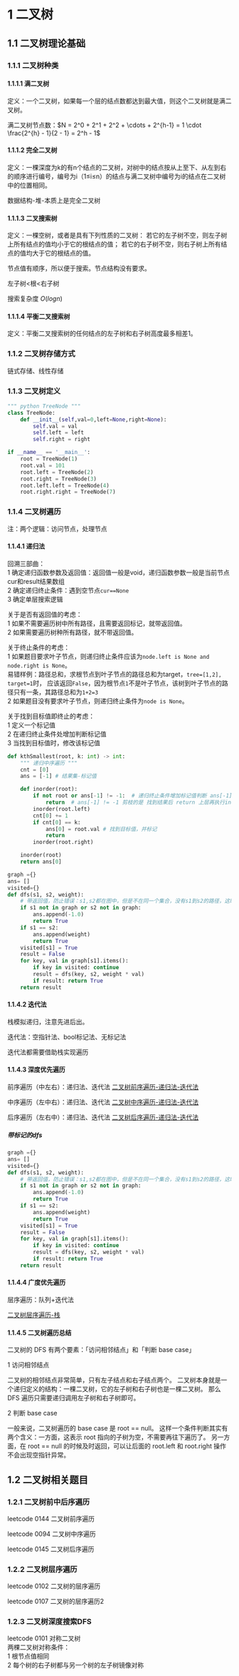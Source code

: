 # 1 二叉树
## 1.1 二叉树理论基础
### 1.1.1 二叉树种类
#### 1.1.1.1 满二叉树
定义：一个二叉树，如果每一个层的结点数都达到最大值，则这个二叉树就是满二叉树。

满二叉树节点数：$N = 2^0 + 2^1 + 2^2 + \cdots + 2^{h-1} = 1 \cdot \frac{2^{h} - 1}{2 - 1} = 2^h - 1$

#### 1.1.1.2 完全二叉树
定义：一棵深度为k的有n个结点的二叉树，对树中的结点按从上至下、从左到右的顺序进行编号，编号为i（1≤i≤n）的结点与满二叉树中编号为i的结点在二叉树中的位置相同。

数据结构-堆-本质上是完全二叉树

#### 1.1.1.3 二叉搜索树
定义：一棵空树，或者是具有下列性质的二叉树： 若它的左子树不空，则左子树上所有结点的值均小于它的根结点的值； 若它的右子树不空，则右子树上所有结点的值均大于它的根结点的值。

节点值有顺序，所以便于搜索。节点结构没有要求。

左子树<根<右子树

搜索复杂度 $O(logn)$

#### 1.1.1.4 平衡二叉搜索树
定义：平衡二叉搜索树的任何结点的左子树和右子树高度最多相差1。

### 1.1.2 二叉树存储方式
链式存储、线性存储


### 1.1.3 二叉树定义
```python
""" python TreeNode """
class TreeNode:
    def __init__(self,val=0,left=None,right=None):
        self.val = val
        self.left = left
        self.right = right

if __name__ == '__main__':
    root = TreeNode(1)
    root.val = 101
    root.left = TreeNode(2)
    root.right = TreeNode(3)
    root.left.left = TreeNode(4)
    root.right.right = TreeNode(7)
```

### 1.1.4 二叉树遍历
注：两个逻辑：访问节点，处理节点

#### 1.1.4.1 递归法
回溯三部曲：\
1 确定递归函数参数及返回值：返回值一般是void，递归函数参数一般是当前节点cur和result结果数组\
2 确定递归终止条件：遇到空节点`cur==None`\
3 确定单层搜索逻辑

关于是否有返回值的考虑：  
1 如果不需要遍历树中所有路径，且需要返回标记，就带返回值。  
2 如果需要遍历树种所有路径，就不带返回值。  

关于终止条件的考虑：  
1 如果题目要求叶子节点，则递归终止条件应该为`node.left is None and node.right is None`。  
易错样例：路径总和，求根节点到叶子节点的路径总和为target，`tree=[1,2], target=1`时，
应该返回`False`，因为根节点`1`不是叶子节点，该树到叶子节点的路径只有一条，其路径总和为`1+2=3`  
2 如果题目没有要求叶子节点，则递归终止条件为`node is None`。


关于找到目标值即终止的考虑：  
1 定义一个标记值  
2 在递归终止条件处增加判断标记值  
3 当找到目标值时，修改该标记值  
```python
def kthSmallest(root, k: int) -> int:
    """ 递归中序遍历 """
    cnt = [0]
    ans = [-1] # 结果集-标记值

    def inorder(root):
        if not root or ans[-1] != -1:  # 递归终止条件增加标记值判断 ans[-1]!=-1是剪枝，没有也能AC，只是耗时长
            return  # ans[-1] != -1 剪枝的是 找到结果后 return 上层再执行inorder(root.right)
        inorder(root.left)
        cnt[0] += 1
        if cnt[0] == k:
            ans[0] = root.val # 找到目标值，并标记
            return
        inorder(root.right)

    inorder(root)
    return ans[0]
```
```python
graph ={}
ans= []
visited={}
def dfs(s1, s2, weight):
    # 带返回值，防止错误：s1,s2都在图中，但是不在同一个集合，没有s1到s2的路径，这时需要给结果集中添加-1.0
    if s1 not in graph or s2 not in graph:
        ans.append(-1.0)
        return True
    if s1 == s2:
        ans.append(weight)
        return True
    visited[s1] = True
    result = False
    for key, val in graph[s1].items():
        if key in visited: continue
        result = dfs(key, s2, weight * val)
        if result: return True
    return result
```


#### 1.1.4.2 迭代法
栈模拟递归，注意先进后出。

迭代法：空指针法、bool标记法、无标记法  

迭代法都需要借助栈实现遍历  

#### 1.1.4.3 深度优先遍历
前序遍历（中左右）：递归法、迭代法 [二叉树前序遍历-递归法-迭代法](../01-binary-tree/0144-binary-tree-preorder-traversal.py)

中序遍历（左中右）：递归法、迭代法 [二叉树中序遍历-递归法-迭代法](../01-binary-tree/0094-binary-tree-inorder-traversal.py)

后序遍历（左右中）：递归法、迭代法 [二叉树后序遍历-递归法-迭代法](../01-binary-tree/0145-binary-tree-postorder-traversal.py)

##### 带标记的dfs
```python
graph ={}
ans= []
visited={}
def dfs(s1, s2, weight):
    # 带返回值，防止错误：s1,s2都在图中，但是不在同一个集合，没有s1到s2的路径，这时需要给结果集中添加-1.0
    if s1 not in graph or s2 not in graph:
        ans.append(-1.0)
        return True
    if s1 == s2:
        ans.append(weight)
        return True
    visited[s1] = True
    result = False
    for key, val in graph[s1].items():
        if key in visited: continue
        result = dfs(key, s2, weight * val)
        if result: return True
    return result
```

#### 1.1.4.4 广度优先遍历
层序遍历：队列+迭代法

[二叉树层序遍历-栈](../01-binary-tree/0102-binary-tree-level-order-traversal.py)

#### 1.1.4.5 二叉树遍历总结
二叉树的 DFS 有两个要素：「访问相邻结点」和「判断 base case」

1 访问相邻结点  

二叉树的相邻结点非常简单，只有左子结点和右子结点两个。
二叉树本身就是一个递归定义的结构：一棵二叉树，它的左子树和右子树也是一棵二叉树。
那么 DFS 遍历只需要递归调用左子树和右子树即可。 

2 判断 base case   

一般来说，二叉树遍历的 base case 是 root == null。
这样一个条件判断其实有两个含义：一方面，这表示 root 指向的子树为空，不需要再往下遍历了。
另一方面，在 root == null 的时候及时返回，可以让后面的 root.left 和 root.right 操作不会出现空指针异常。


## 1.2 二叉树相关题目
### 1.2.1 二叉树前中后序遍历
leetcode 0144 二叉树前序遍历

leetcode 0094 二叉树中序遍历

leetcode 0145 二叉树后序遍历
### 1.2.2 二叉树层序遍历
leetcode 0102 二叉树的层序遍历

leetcode 0107 二叉树的层序遍历2

### 1.2.3 二叉树深度搜索DFS
leetcode 0101 对称二叉树  
两棵二叉树对称条件：  
1 根节点值相同  
2 每个树的右子树都与另一个树的左子树镜像对称  





